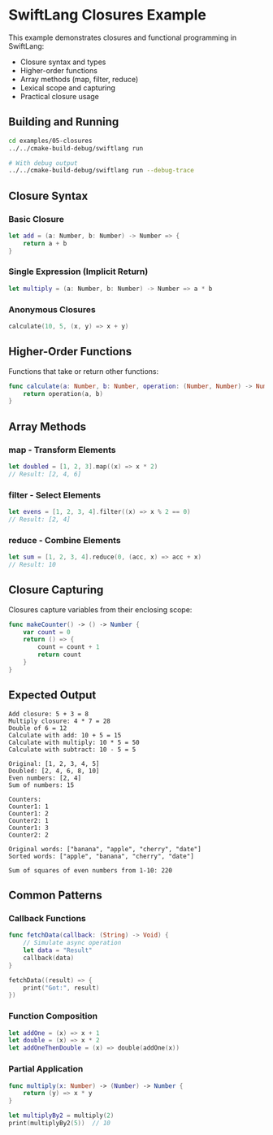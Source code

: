# SwiftLang Closures Example

This example demonstrates closures and functional programming in SwiftLang:
- Closure syntax and types
- Higher-order functions
- Array methods (map, filter, reduce)
- Lexical scope and capturing
- Practical closure usage

## Building and Running

```bash
cd examples/05-closures
../../cmake-build-debug/swiftlang run

# With debug output
../../cmake-build-debug/swiftlang run --debug-trace
```

## Closure Syntax

### Basic Closure

```swift
let add = (a: Number, b: Number) -> Number => {
    return a + b
}
```

### Single Expression (Implicit Return)

```swift
let multiply = (a: Number, b: Number) -> Number => a * b
```

### Anonymous Closures

```swift
calculate(10, 5, (x, y) => x + y)
```

## Higher-Order Functions

Functions that take or return other functions:

```swift
func calculate(a: Number, b: Number, operation: (Number, Number) -> Number) -> Number {
    return operation(a, b)
}
```

## Array Methods

### map - Transform Elements

```swift
let doubled = [1, 2, 3].map((x) => x * 2)
// Result: [2, 4, 6]
```

### filter - Select Elements

```swift
let evens = [1, 2, 3, 4].filter((x) => x % 2 == 0)
// Result: [2, 4]
```

### reduce - Combine Elements

```swift
let sum = [1, 2, 3, 4].reduce(0, (acc, x) => acc + x)
// Result: 10
```

## Closure Capturing

Closures capture variables from their enclosing scope:

```swift
func makeCounter() -> () -> Number {
    var count = 0
    return () => {
        count = count + 1
        return count
    }
}
```

## Expected Output

```
Add closure: 5 + 3 = 8
Multiply closure: 4 * 7 = 28
Double of 6 = 12
Calculate with add: 10 + 5 = 15
Calculate with multiply: 10 * 5 = 50
Calculate with subtract: 10 - 5 = 5

Original: [1, 2, 3, 4, 5]
Doubled: [2, 4, 6, 8, 10]
Even numbers: [2, 4]
Sum of numbers: 15

Counters:
Counter1: 1
Counter1: 2
Counter2: 1
Counter1: 3
Counter2: 2

Original words: ["banana", "apple", "cherry", "date"]
Sorted words: ["apple", "banana", "cherry", "date"]

Sum of squares of even numbers from 1-10: 220
```

## Common Patterns

### Callback Functions

```swift
func fetchData(callback: (String) -> Void) {
    // Simulate async operation
    let data = "Result"
    callback(data)
}

fetchData((result) => {
    print("Got:", result)
})
```

### Function Composition

```swift
let addOne = (x) => x + 1
let double = (x) => x * 2
let addOneThenDouble = (x) => double(addOne(x))
```

### Partial Application

```swift
func multiply(x: Number) -> (Number) -> Number {
    return (y) => x * y
}

let multiplyBy2 = multiply(2)
print(multiplyBy2(5))  // 10
```